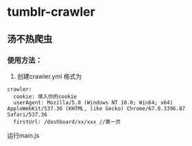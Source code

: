 # tumblr-crawler

## 汤不热爬虫

### 使用方法： 
  1. 创建crawler.yml 格式为
  ```
  crawler: 
    cookie: 填入你的cookie
    userAgent: Mozilla/5.0 (Windows NT 10.0; Win64; x64) AppleWebKit/537.36 (KHTML, like Gecko) Chrome/67.0.3396.87 Safari/537.36
    firstUrl: /dashboard/xx/xxx //第一页
  ```
  
  运行main.js
